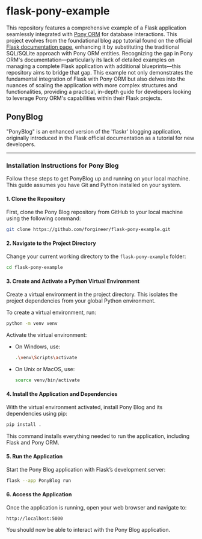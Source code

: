 # flask-pony-example
This repository features a comprehensive example of a Flask application seamlessly integrated with [Pony ORM](https://ponyorm.org/) for database interactions. This project evolves from the foundational blog app tutorial found on the official [Flask documentation page](https://flask.palletsprojects.com/), enhancing it by substituting the traditional SQL/SQLite approach with Pony ORM entities. Recognizing the gap in Pony ORM's documentation—particularly its lack of detailed examples on managing a complete Flask application with additional blueprints—this repository aims to bridge that gap. This example not only demonstrates the fundamental integration of Flask with Pony ORM but also delves into the nuances of scaling the application with more complex structures and functionalities, providing a practical, in-depth guide for developers looking to leverage Pony ORM's capabilities within their Flask projects.

## PonyBlog
"PonyBlog" is an enhanced version of the 'flaskr' blogging application, originally introduced in the Flask official documentation as a tutorial for new developers.

---

### Installation Instructions for Pony Blog

Follow these steps to get PonyBlog up and running on your local machine. This guide assumes you have Git and Python installed on your system.

#### 1. Clone the Repository

First, clone the Pony Blog repository from GitHub to your local machine using the following command:

```bash
git clone https://github.com/forgineer/flask-pony-example.git
```

#### 2. Navigate to the Project Directory

Change your current working directory to the `flask-pony-example` folder:

```bash
cd flask-pony-example
```

#### 3. Create and Activate a Python Virtual Environment

Create a virtual environment in the project directory. This isolates the project dependencies from your global Python environment.

To create a virtual environment, run:

```bash
python -m venv venv
```

Activate the virtual environment:

- On Windows, use:

  ```bash
  .\venv\Scripts\activate
  ```

- On Unix or MacOS, use:

  ```bash
  source venv/bin/activate
  ```

#### 4. Install the Application and Dependencies

With the virtual environment activated, install Pony Blog and its dependencies using pip:

```bash
pip install .
```

This command installs everything needed to run the application, including Flask and Pony ORM.

#### 5. Run the Application

Start the Pony Blog application with Flask’s development server:

```bash
flask --app PonyBlog run
```

#### 6. Access the Application

Once the application is running, open your web browser and navigate to:

```
http://localhost:5000
```

You should now be able to interact with the Pony Blog application.

